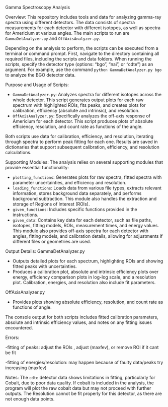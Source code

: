 Gamma Spectroscopy Analysis 

Overview:
This repository includes tools and data for analyzing gamma-ray spectra using different detectors. The data consists of spectra measurements for each detector with different isotopes, as well as spectra for Americium at various angles. The main scripts to run are `GammaDetAnalyzer.py` and `OffAxisAnalyzer.py`.

Depending on the analysis to perform, the scripts can be executed from a terminal or command prompt. First, navigate to the directory containing all required files, including the scripts and data folders. When running the scripts, specify the detector type (options: “bgo”, “nai”, or “cdte”) as an argument. For example, use the command `python GammaDetAnalyzer.py bgo` to analyze the BGO detector data.

Purpose and Usage of Scripts:
- `GammaDetAnalyzer.py`: Analyzes spectra for different isotopes across the whole detector. This script generates output plots for each raw spectrum with highlighted ROIs, fits peaks, and creates plots for calibration, efficiency (absolute and intrinsic), and resolution. 
- `OffAxisAnalyzer.py`: Specifically analyzes the off-axis response of Americium for each detector. This script produces plots of absolute efficiency, resolution, and count rate as functions of the angle.

Both scripts use data for calibration, efficiency, and resolution, iterating through spectra to perform peak fitting for each one. Results are saved in dictionaries that support subsequent calibration, efficiency, and resolution calculations.

Supporting Modules:
The analysis relies on several supporting modules that provide essential functionality:
- `plotting_functions`: Generates plots for raw spectra, fitted spectra with parameter uncertainties, and efficiency and resolution.
- `loading_functions`: Loads data from various file types, extracts relevant information, stores background data separately, and performs background subtraction. This module also handles the extraction and storage of Regions of Interest (ROIs).
- `given_functions`: Includes specific functions provided in the instructions.
- `given_data`: Contains key data for each detector, such as file paths, isotopes, fitting models, ROIs, measurement times, and energy values. This module also provides off-axis spectra for each detector with angles, fitting models, and calibration details, allowing for adjustments if different files or geometries are used.


Output Details:
GammaDetAnalyzer.py
- Outputs detailed plots for each spectrum, highlighting ROIs and showing fitted peaks with uncertainties.
- Produces a calibration plot, absolute and intrinsic efficiency plots over energy, efficiency comparison plots in log-log scale, and a resolution plot. Calibration, energies, and resolution also include fit parameters.
  
OffAxisAnalyzer.py
- Provides plots showing absolute efficiency, resolution, and count rate as functions of angle.
  
The console output for both scripts includes fitted calibration parameters, absolute and intrinsic efficiency values, and notes on any fitting issues encountered. 

Errors:

-fitting of peaks: adjust the ROIs , adjust (maxfev), or remove ROI if it cant be fit

-fitting of energies/resolution: may happen because of faulty data/peaks try increasing (maxfev)


Notes:
The `cdte` detector data shows limitations in fitting, particularly for Cobalt, due to poor data quality. If cobalt is included in the analysis, the program will plot the raw cobalt data but may not proceed with further outputs. The Resolution cannot be fit properly for this detector, as there are not enough data points.
